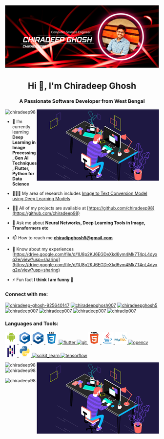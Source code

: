 ![logo](https://github.com/chiradeep98/chiradeep98/blob/main/Black%20and%20Red%20Edgy%20Gaming%20Youtube%20Banner%20(2).png)

<h1 align="center">Hi 👋, I'm Chiradeep Ghosh</h1>
<h3 align="center">A Passionate Software Developer from West Bengal</h3>

<img align="right" alt="coding" width="400" src="https://raw.githubusercontent.com/chiradeep98/chiradeep98/main/coding_img.gif" />

<p align="left"> <img src="https://komarev.com/ghpvc/?username=chiradeep98&label=Profile%20views&color=0e75b6&style=flat" alt="chiradeep98" /> </p>

- 🌱 I’m currently learning **Deep Learning in Image Processing, Gen AI Techniques, Flutter, Python for Data Science**

- 👨🏻‍💻 My area of research includes [Image to Text Conversion Model using Deep Learning Models](https://github.com/chiradeep98/Image-Captioning)

- 👨‍💻 All of my projects are available at [https://github.com/chiradeep98](https://github.com/chiradeep98)

- 💬 Ask me about **Neural Networks, Deep Learning Tools in Image, Transformers etc**

- 📫 How to reach me **chiradipghosh5@gmail.com**

- 📄 Know about my experiences [https://drive.google.com/file/d/1U8p2KJ6EGDeXkd6ym4Mk7T4pL4dyxq2e/view?usp=sharing](https://drive.google.com/file/d/1U8p2KJ6EGDeXkd6ym4Mk7T4pL4dyxq2e/view?usp=sharing)

- ⚡ Fun fact **I think I am funny 🤪**

<h3 align="left">Connect with me:</h3>
<p align="left">
<a href="https://linkedin.com/in/chiradeep-ghosh-925640147" target="blank"><img align="center" src="https://raw.githubusercontent.com/rahuldkjain/github-profile-readme-generator/master/src/images/icons/Social/linked-in-alt.svg" alt="chiradeep-ghosh-925640147" height="30" width="40" /></a>
<a href="https://kaggle.com/chiradeepghosh007" target="blank"><img align="center" src="https://raw.githubusercontent.com/rahuldkjain/github-profile-readme-generator/master/src/images/icons/Social/kaggle.svg" alt="chiradeepghosh007" height="30" width="40" /></a>
<a href="https://instagram.com/chiradeepghosh5" target="blank"><img align="center" src="https://raw.githubusercontent.com/rahuldkjain/github-profile-readme-generator/master/src/images/icons/Social/instagram.svg" alt="chiradeepghosh5" height="30" width="40" /></a>
<a href="https://www.codechef.com/users/chiradeep007" target="blank"><img align="center" src="https://cdn.jsdelivr.net/npm/simple-icons@3.1.0/icons/codechef.svg" alt="chiradeep007" height="30" width="40" /></a>
<a href="https://www.hackerrank.com/chiradeep007" target="blank"><img align="center" src="https://raw.githubusercontent.com/rahuldkjain/github-profile-readme-generator/master/src/images/icons/Social/hackerrank.svg" alt="chiradeep007" height="30" width="40" /></a>
<a href="https://www.leetcode.com/chiradeep007" target="blank"><img align="center" src="https://raw.githubusercontent.com/rahuldkjain/github-profile-readme-generator/master/src/images/icons/Social/leet-code.svg" alt="chiradeep007" height="30" width="40" /></a>
<a href="https://auth.geeksforgeeks.org/user/chiradip007" target="blank"><img align="center" src="https://raw.githubusercontent.com/rahuldkjain/github-profile-readme-generator/master/src/images/icons/Social/geeks-for-geeks.svg" alt="chiradip007" height="30" width="40" /></a>
</p>




<h3 align="left">Languages and Tools:</h3>
<p align="left"> <a href="https://developer.android.com" target="_blank" rel="noreferrer"> <img src="https://raw.githubusercontent.com/devicons/devicon/master/icons/android/android-original-wordmark.svg" alt="android" width="40" height="40"/> </a> <a href="https://www.cprogramming.com/" target="_blank" rel="noreferrer"> <img src="https://raw.githubusercontent.com/devicons/devicon/master/icons/c/c-original.svg" alt="c" width="40" height="40"/> </a> <a href="https://www.w3schools.com/cpp/" target="_blank" rel="noreferrer"> <img src="https://raw.githubusercontent.com/devicons/devicon/master/icons/cplusplus/cplusplus-original.svg" alt="cplusplus" width="40" height="40"/> </a> <a href="https://www.w3schools.com/css/" target="_blank" rel="noreferrer"> <img src="https://raw.githubusercontent.com/devicons/devicon/master/icons/css3/css3-original-wordmark.svg" alt="css3" width="40" height="40"/> </a> <a href="https://flutter.dev" target="_blank" rel="noreferrer"> <img src="https://www.vectorlogo.zone/logos/flutterio/flutterio-icon.svg" alt="flutter" width="40" height="40"/> </a> <a href="https://git-scm.com/" target="_blank" rel="noreferrer"> <img src="https://www.vectorlogo.zone/logos/git-scm/git-scm-icon.svg" alt="git" width="40" height="40"/> </a> <a href="https://www.w3.org/html/" target="_blank" rel="noreferrer"> <img src="https://raw.githubusercontent.com/devicons/devicon/master/icons/html5/html5-original-wordmark.svg" alt="html5" width="40" height="40"/> </a> <a href="https://www.java.com" target="_blank" rel="noreferrer"> <img src="https://raw.githubusercontent.com/devicons/devicon/master/icons/java/java-original.svg" alt="java" width="40" height="40"/> </a> <a href="https://www.mysql.com/" target="_blank" rel="noreferrer"> <img src="https://raw.githubusercontent.com/devicons/devicon/master/icons/mysql/mysql-original-wordmark.svg" alt="mysql" width="40" height="40"/> </a> <a href="https://opencv.org/" target="_blank" rel="noreferrer"> <img src="https://www.vectorlogo.zone/logos/opencv/opencv-icon.svg" alt="opencv" width="40" height="40"/> </a> <a href="https://pandas.pydata.org/" target="_blank" rel="noreferrer"> <img src="https://raw.githubusercontent.com/devicons/devicon/2ae2a900d2f041da66e950e4d48052658d850630/icons/pandas/pandas-original.svg" alt="pandas" width="40" height="40"/> </a> <a href="https://www.python.org" target="_blank" rel="noreferrer"> <img src="https://raw.githubusercontent.com/devicons/devicon/master/icons/python/python-original.svg" alt="python" width="40" height="40"/> </a> <a href="https://scikit-learn.org/" target="_blank" rel="noreferrer"> <img src="https://upload.wikimedia.org/wikipedia/commons/0/05/Scikit_learn_logo_small.svg" alt="scikit_learn" width="40" height="40"/> </a> <a href="https://www.tensorflow.org" target="_blank" rel="noreferrer"> <img src="https://www.vectorlogo.zone/logos/tensorflow/tensorflow-icon.svg" alt="tensorflow" width="40" height="40"/> </a> </p>



<p margin="100px"><img align="left" src="https://github-readme-stats.vercel.app/api/top-langs?username=chiradeep98&show_icons=true&locale=en&layout=compact" alt="chiradeep98" /></p>
<img align="right" alt="coding" width="400" src="https://raw.githubusercontent.com/chiradeep98/chiradeep98/main/coding_img.gif" />

<p>&nbsp;<img align="center" src="https://github-readme-stats.vercel.app/api?username=chiradeep98&show_icons=true&locale=en" alt="chiradeep98" /></p>

<p><img align="center" src="https://github-readme-streak-stats.herokuapp.com/?user=chiradeep98&" alt="chiradeep98" /></p>

